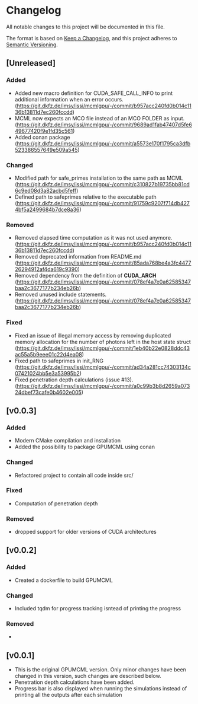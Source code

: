 # Changelog

All notable changes to this project will be documented in this file.

The format is based on [Keep a Changelog](https://keepachangelog.com/en/1.1.0/),
and this project adheres to [Semantic Versioning](https://semver.org/spec/v2.0.0.html).

## [Unreleased]

### Added
- Added new macro definition for CUDA_SAFE_CALL_INFO to print additional information when an error occurs.
  (https://git.dkfz.de/imsy/issi/mcmlgpu/-/commit/b957acc240fd0b014c1136b13811d7ec260fccdd)
- MCML now expects an MCO file instead of an MCO FOLDER as input.
  (https://git.dkfz.de/imsy/issi/mcmlgpu/-/commit/9689ad1fab47407d5fe649677420f9e1fd35c561)
- Added conan package
  (https://git.dkfz.de/imsy/issi/mcmlgpu/-/commit/a5573e170f1795ca3dfb523386557649e509a545)

### Changed
- Modified path for safe_primes installation to the same path as MCML
  (https://git.dkfz.de/imsy/issi/mcmlgpu/-/commit/c310827b19735bb81cd6c9ed08d3a82acbd5feff)
- Defined path to safeprimes relative to the executable path
  (https://git.dkfz.de/imsy/issi/mcmlgpu/-/commit/91759c9207f714db4274bf5a2499684b7dce8a36)

### Removed
- Removed elapsed time computation as it was not used anymore.
  (https://git.dkfz.de/imsy/issi/mcmlgpu/-/commit/b957acc240fd0b014c1136b13811d7ec260fccdd)
- Removed deprecated information from README.md
  (https://git.dkfz.de/imsy/issi/mcmlgpu/-/commit/85ada768be4a3fc447726294912af4da619c9390)
- Removed dependency from the definition of __CUDA_ARCH__
  (https://git.dkfz.de/imsy/issi/mcmlgpu/-/commit/078ef4a7e0a62585347baa2c3677177b234eb26b)
- Removed unused include statements.
  (https://git.dkfz.de/imsy/issi/mcmlgpu/-/commit/078ef4a7e0a62585347baa2c3677177b234eb26b)

### Fixed
- Fixed an issue of illegal memory access by removing duplicated memory allocation for the number of photons left in the
  host state struct (https://git.dkfz.de/imsy/issi/mcmlgpu/-/commit/1eb40b22e0828ddc43ac55a5b9eee01c22d4ea08)
- Fixed path to safeprimes in init_RNG
  (https://git.dkfz.de/imsy/issi/mcmlgpu/-/commit/ad34a281cc74303134c07421024bb5e3a53995b2)
- Fixed penetration depth calculations (issue #13).
  (https://git.dkfz.de/imsy/issi/mcmlgpu/-/commit/a0c99b3b8d2659a07324dbef73cafe0b4602e005)

## [v0.0.3]

### Added

- Modern CMake compilation and installation 
- Added the possibility to package GPUMCML using conan

### Changed

- Refactored project to contain all code inside src/

### Fixed

- Computation of penetration depth

### Removed

- dropped support for older versions of CUDA architectures

## [v0.0.2]

### Added

- Created a dockerfile to build GPUMCML

### Changed

- Included tqdm for progress tracking isntead of printing the progress

### Removed

- 

## [v0.0.1]

- This is the original GPUMCML version. Only minor changes have been changed in this version, such changes are described below.
- Penetration depth calculations have been added. 
- Progress bar is also displayed when running the simulations instead of printing all the outputs after each simulation